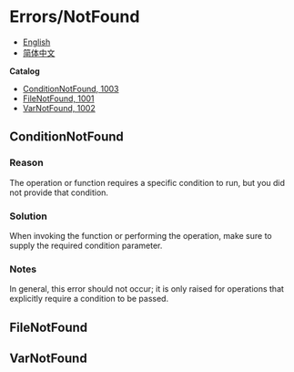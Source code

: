 # Errors/NotFound
- [English](README.md)
- [简体中文](README.zh-CN.md)

**Catalog**
- [ConditionNotFound, 1003](#conditionnotfound)
- [FileNotFound, 1001](#filenotfound)
- [VarNotFound, 1002](#varnotfound)

## ConditionNotFound
### Reason
The operation or function requires a specific condition to run, but you did not provide that condition.

### Solution
When invoking the function or performing the operation, make sure to supply the required condition parameter.

### Notes
In general, this error should not occur; it is only raised for operations that explicitly require a condition to be passed.

## FileNotFound

## VarNotFound

